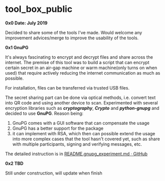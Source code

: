 # tool_box_public

**0x0 Date: July 2019**

Decided to share some of the tools I've made.
Would welcome any improvement advices/merge to improve the usability of the tools.

**0x1 GnuPG**

It's always fascinating to encrypt and decrypt files and share across the internet.
The premise of this tool was to build a script that can encrypt certain secret in an air-gap machine or warm machine(only turns on when used) that require actively reducing the internet communication as much as possible.

For installation, files can be transferred via trusted USB files.

The secret sharing part can be done via optical methods, i.e. convert text into QR code and using another device to scan.
Experimented with several encryption libraries such as ***cryptography***, ***Crypto*** and ***python-gnupg*** and decided to use **GnuPG**.
Reason being:
1. GnuPG comes with a GUI software that can compensate the usage
2. GnuPG has a better support for the package
3. it can implement with RSA, which then can possible extend the usage into more complex cases that the tool hasn't covered yet, such as share with multiple participants, signing and verifying messages, etc.

The detailed instruction is in [README.gnupg_experiment.md · GitHub](https://github.com/BlinkVoid/tool_box_public/blob/master/README.gnupg_experiment.md)

**0x2 TBD**

Still under construction, will update when finish
